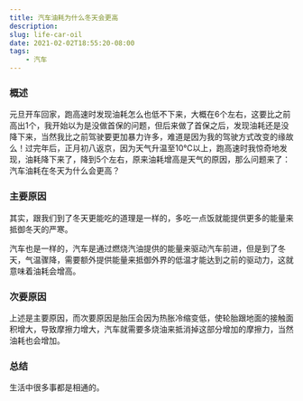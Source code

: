 ```yaml
---
title: 汽车油耗为什么冬天会更高
description: 
slug: life-car-oil
date: 2021-02-02T18:55:20-08:00
tags:
    - 汽车
---
```


### 概述

元旦开车回家，跑高速时发现油耗怎么也低不下来，大概在6个左右，这要比之前高出1个，我开始以为是没做首保的问题，但后来做了首保之后，发现油耗还是没降下来，当然我比之前驾驶要更加暴力许多，难道是因为我的驾驶方式改变的缘故么！过完年后，正月初八返京，因为天气升温至10℃以上，跑高速时我惊奇地发现，油耗降下来了，降到5个左右，原来油耗增高是天气的原因，那么问题来了：汽车油耗在冬天为什么会更高？

### 主要原因

其实，跟我们到了冬天更能吃的道理是一样的，多吃一点饭就能提供更多的能量来抵御冬天的严寒。

汽车也是一样的，汽车是通过燃烧汽油提供的能量来驱动汽车前进，但是到了冬天，气温骤降，需要额外提供能量来抵御外界的低温才能达到之前的驱动力，这就意味着油耗会增高。



### 次要原因

上述是主要原因，而次要原因是胎压会因为热胀冷缩变低，使轮胎跟地面的接触面积增大，导致摩擦力增大，汽车就需要多烧油来抵消掉这部分增加的摩擦力，当然油耗也会增加。

### 总结

生活中很多事都是相通的。